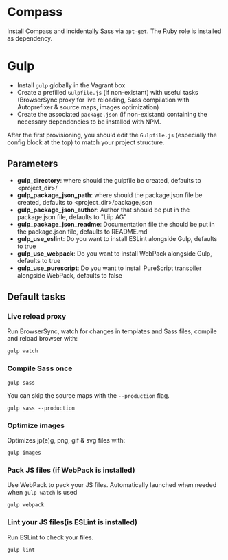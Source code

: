 # Compass

Install Compass and incidentally Sass via `apt-get`. The Ruby role is installed as dependency.

# Gulp

* Install `gulp` globally in the Vagrant box
* Create a prefilled `Gulpfile.js` (if non-existant) with useful tasks (BrowserSync proxy for live reloading, Sass compilation with Autoprefixer & source maps, images optimization)
* Create the associated `package.json` (if non-existant) containing the necessary dependencies to be installed with NPM.

After the first provisioning, you should edit the `Gulpfile.js` (especially the config block at the top) to match your project structure.

## Parameters

* **gulp_directory**: where should the gulpfile be created, defaults to <project_dir>/
* **gulp_package_json_path**: where should the package.json file be created, defaults to <project_dir>/package.json
* **gulp_package_json_author**: Author that should be put in the package.json file, defaults to "Liip AG"
* **gulp_package_json_readme**: Documentation file the should be put in the package.json file, defaults to README.md
* **gulp_use_eslint**: Do you want to install ESLint alongside Gulp, defaults to true
* **gulp_use_webpack**: Do you want to install WebPack alongside Gulp, defaults to true
* **gulp_use_purescript**: Do you want to install PureScript transpiler alongside WebPack, defaults to false

## Default tasks
### Live reload proxy

Run BrowserSync, watch for changes in templates and Sass files, compile and reload browser with:

```
gulp watch
```

### Compile Sass once

```
gulp sass
```

You can skip the source maps with the `--production` flag.

```
gulp sass --production
```

### Optimize images

Optimizes jp(e)g, png, gif & svg files with:

```
gulp images
```

### Pack JS files (if WebPack is installed)

Use WebPack to pack your JS files. Automatically launched when needed when `gulp watch` is used

```
gulp webpack
```

### Lint your JS files(is ESLint is installed)

Run ESLint to check your files.

```
gulp lint
```
